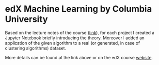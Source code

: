 # edX Machine Learning by Columbia University

Based on the lecture notes of the course ([link](http://www.columbia.edu/~jwp2128/Teaching/W4721/Spring2017/W4721Spring2017.html)), for each project I created a Jupyter Notebook briefly introducing the theory. Moreover I added an application of the given algorithm to a real (or generated, in case of clustering algorithms) dataset.

More details can be found at the link above or on the edX course [website](https://www.edx.org/course/machine-learning-columbiax-csmm-102x-2).
